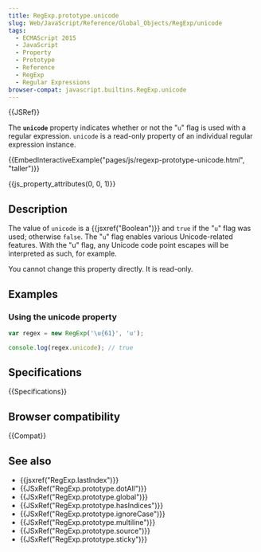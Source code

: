 ```yaml
---
title: RegExp.prototype.unicode
slug: Web/JavaScript/Reference/Global_Objects/RegExp/unicode
tags:
  - ECMAScript 2015
  - JavaScript
  - Property
  - Prototype
  - Reference
  - RegExp
  - Regular Expressions
browser-compat: javascript.builtins.RegExp.unicode
---
```

{{JSRef}}

The **`unicode`** property indicates whether or not the "`u`" flag is used with
a regular expression. `unicode` is a read-only property of an individual regular
expression instance.

{{EmbedInteractiveExample("pages/js/regexp-prototype-unicode.html", "taller")}}

{{js_property_attributes(0, 0, 1)}}

## Description

The value of `unicode` is a {{jsxref("Boolean")}} and `true` if the "`u`"
flag was used; otherwise `false`. The "`u`" flag enables various Unicode-related
features. With the "u" flag, any Unicode code point escapes will be interpreted
as such, for example.

You cannot change this property directly. It is read-only.

## Examples

### Using the unicode property

```js
var regex = new RegExp('\u{61}', 'u');

console.log(regex.unicode); // true
```

## Specifications

{{Specifications}}

## Browser compatibility

{{Compat}}

## See also

- {{jsxref("RegExp.lastIndex")}}
- {{JSxRef("RegExp.prototype.dotAll")}}
- {{JSxRef("RegExp.prototype.global")}}
- {{JSxRef("RegExp.prototype.hasIndices")}}
- {{JSxRef("RegExp.prototype.ignoreCase")}}
- {{JSxRef("RegExp.prototype.multiline")}}
- {{JSxRef("RegExp.prototype.source")}}
- {{JSxRef("RegExp.prototype.sticky")}}
